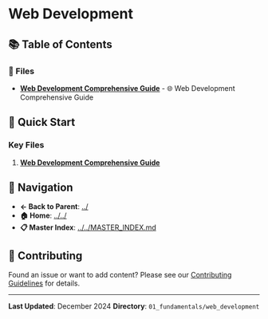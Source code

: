 # Web Development

## 📚 Table of Contents

### 📄 Files

- **[Web Development Comprehensive Guide](web_development_comprehensive_guide.md)** - 🌐 Web Development Comprehensive Guide

## 🚀 Quick Start

### Key Files
1. **[Web Development Comprehensive Guide](web_development_comprehensive_guide.md)**

## 🔗 Navigation

- **← Back to Parent**: [../](../)
- **🏠 Home**: [../../](../..)
- **📋 Master Index**: [../../MASTER_INDEX.md](../..MASTER_INDEX.md)

## 🤝 Contributing

Found an issue or want to add content? Please see our [Contributing Guidelines](../../CONTRIBUTING.md) for details.

---

**Last Updated**: December 2024
**Directory**: `01_fundamentals/web_development`

